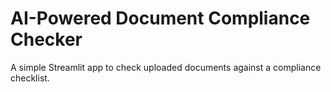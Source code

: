 # AI-Powered Document Compliance Checker

A simple Streamlit app to check uploaded documents against a compliance checklist.